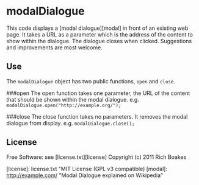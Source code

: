 # modalDialogue
This code displays a [modal dialogue][modal] in front of an existing web page.
It takes a URL as a parameter which is the address of the content to show within the dialogue.
The dialogue closes when clicked.  Suggestions and improvements are most welcome.

## Use
The `modalDialogue` object has two public functions, `open` and `close`.

###open
The open function takes one parameter, the URL of the content that should be shown within the modal dialogue.
e.g. `modalDialogue.open("http://example.org/");`

###close
The close function takes no parameters.  It removes the modal dialogue from display.
e.g. `modalDialogue.close();`

## License
Free Software: see [license.txt][license]
Copyright (c) 2011 Rich Boakes

[license]: license.txt "MIT License (GPL v3 compatible)
[modal]: http://example.com/  "Modal Dialogue explained on Wikipedia"
  